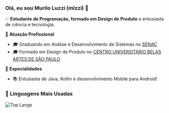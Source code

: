 ### Olá, eu sou Murilo Luzzi (mlzzi) 👋

✨ **Estudante de Programação, formado em Design de Produto** e entusiasta de ciência e tecnologia.

🏢 **Atuação Profissional**
- 🎓 Graduando em Análise e Desenvolvimento de Sistemas no [SENAC](https://www.ead.senac.br/)
- 🎓 Formado em Design de Produto no [CENTRO UNIVERSITÁRIO BELAS ARTES DE SÃO PAULO](https://www.belasartes.br/)

📱 **Especialidades**
- 📚 Entusiasta de Java, Kotlin e desenvolvimento Mobile para Android!

### 🚀 Linguagens Mais Usadas

![Top Langs](https://github-readme-stats.vercel.app/api/top-langs/?username=mlzzi&layout=compact)
